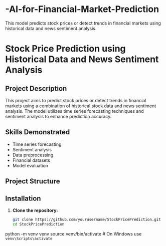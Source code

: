 # -AI-for-Financial-Market-Prediction
 This model predicts stock prices or detect trends in financial markets using historical data and news sentiment analysis.
# Stock Price Prediction using Historical Data and News Sentiment Analysis

## Project Description

This project aims to predict stock prices or detect trends in financial markets using a combination of historical stock data and news sentiment analysis. The model utilizes time series forecasting techniques and sentiment analysis to enhance prediction accuracy.

## Skills Demonstrated

- Time series forecasting
- Sentiment analysis
- Data preprocessing
- Financial datasets
- Model evaluation

## Project Structure


## Installation

1. **Clone the repository:**

   ```bash
   git clone https://github.com/yourusername/StockPricePrediction.git
   cd StockPricePrediction
python -m venv venv
source venv/bin/activate   # On Windows use `venv\Scripts\activate`
